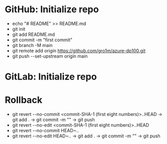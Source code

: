 # GitHub: Initialize repo
- echo "# README" >> README.md
- git init
- git add README.md
- git commit -m "first commit"
- git branch -M main
- git remote add origin https://github.com/gro1m/azure-dp100.git
- git push --set-upstream origin main

# GitLab: Initialize repo

# Rollback
- git revert --no-commit <commit-SHA-1 (first eight numbers)>..HEAD -> git add . -> git commit -m "<commit message>" -> git push
- git revert --no-edit <commit-SHA-1 (first eight numbers)>..HEAD
- git revert --no-commit HEAD~<number of commits>..
- git revert --no-edit HEAD~<number of commits>.. -> git add . -> git commit -m "<commit message>" -> git push
